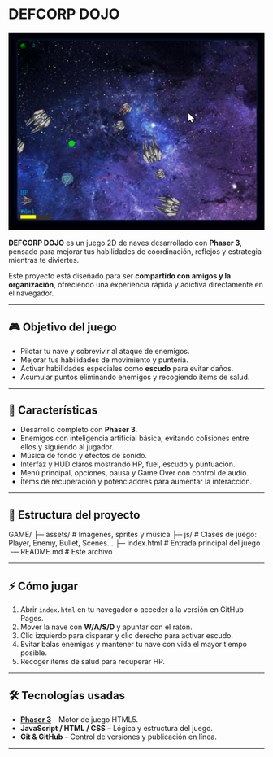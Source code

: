 # DEFCORP DOJO

![Portada](assets/screenshot.png)  

**DEFCORP DOJO** es un juego 2D de naves desarrollado con **Phaser 3**, pensado para mejorar tus habilidades de coordinación, reflejos y estrategia mientras te diviertes.  

Este proyecto está diseñado para ser **compartido con amigos y la organización**, ofreciendo una experiencia rápida y adictiva directamente en el navegador.  

---

## 🎮 Objetivo del juego

- Pilotar tu nave y sobrevivir al ataque de enemigos.
- Mejorar tus habilidades de movimiento y puntería.
- Activar habilidades especiales como **escudo** para evitar daños.
- Acumular puntos eliminando enemigos y recogiendo ítems de salud.

---

## 🚀 Características

- Desarrollo completo con **Phaser 3**.
- Enemigos con inteligencia artificial básica, evitando colisiones entre ellos y siguiendo al jugador.
- Música de fondo y efectos de sonido.
- Interfaz y HUD claros mostrando HP, fuel, escudo y puntuación.
- Menú principal, opciones, pausa y Game Over con control de audio.
- Ítems de recuperación y potenciadores para aumentar la interacción.

---

## 📂 Estructura del proyecto

  GAME/
  ├─ assets/ # Imágenes, sprites y música
  ├─ js/ # Clases de juego: Player, Enemy, Bullet, Scenes...
  ├─ index.html # Entrada principal del juego
  └─ README.md # Este archivo


  
---

## ⚡ Cómo jugar

1. Abrir `index.html` en tu navegador o acceder a la versión en GitHub Pages.
2. Mover la nave con **W/A/S/D** y apuntar con el ratón.
3. Clic izquierdo para disparar y clic derecho para activar escudo.
4. Evitar balas enemigas y mantener tu nave con vida el mayor tiempo posible.
5. Recoger ítems de salud para recuperar HP.

---

## 🛠 Tecnologías usadas

- **[Phaser 3](https://phaser.io/phaser3)** – Motor de juego HTML5.
- **JavaScript / HTML / CSS** – Lógica y estructura del juego.
- **Git & GitHub** – Control de versiones y publicación en línea.

---
